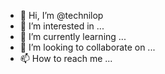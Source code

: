 - 👋 Hi, I’m @technilop
- 👀 I’m interested in ...
- 🌱 I’m currently learning ...
- 💞️ I’m looking to collaborate on ...
- 📫 How to reach me ...

<!---
technilop/technilop is a ✨ special ✨ repository because its `README.md` (this file) appears on your GitHub profile.
You can click the Preview link to take a look at your changes.
--->
